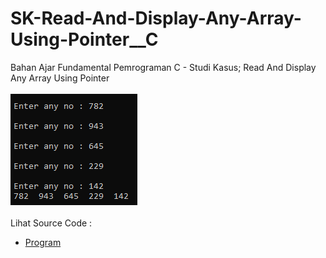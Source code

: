 # SK-Read-And-Display-Any-Array-Using-Pointer__C
Bahan Ajar Fundamental Pemrograman C - Studi Kasus; Read And Display Any Array Using Pointer<br><br>
<img src="https://github.com/RizkyKhapidsyah/SK-Read-And-Display-Any-Array-Using-Pointer__C/blob/master/SK-Read-And-Display-Any-Array-Using-Pointer__C/Result/001.PNG"><br><br>
Lihat Source Code : <br>
- <a href="https://github.com/RizkyKhapidsyah/SK-Read-And-Display-Any-Array-Using-Pointer__C/blob/master/SK-Read-And-Display-Any-Array-Using-Pointer__C/Source.c">Program</a>
